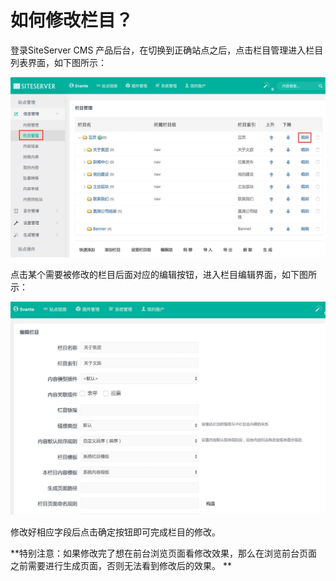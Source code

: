 # 如何修改栏目？

登录SiteServer CMS 产品后台，在切换到正确站点之后，点击栏目管理进入栏目列表界面，如下图所示：

![](./images/218.jpg)

点击某个需要被修改的栏目后面对应的编辑按钮，进入栏目编辑界面，如下图所示：

![](./images/219.jpg)

修改好相应字段后点击确定按钮即可完成栏目的修改。 

**特别注意：如果修改完了想在前台浏览页面看修改效果，那么在浏览前台页面之前需要进行生成页面，否则无法看到修改后的效果。 **
